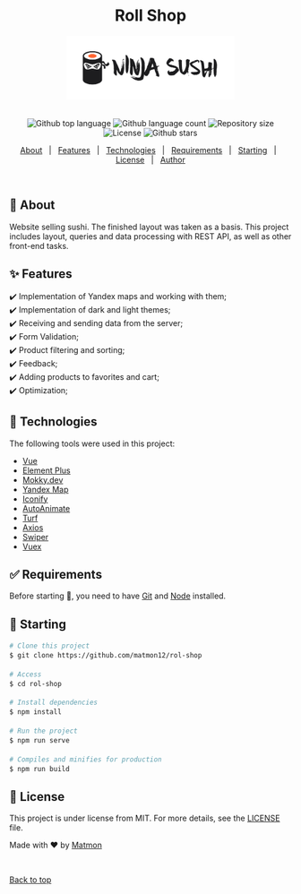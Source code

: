 <h1 align="center">Roll Shop</h1>
<div align="center" id="top">
<img src="./src/img/Untitled (6).svg" alt="logo" style="width: 300px;">
</div>
&#xa0;


<p align="center">
  <img alt="Github top language" src="https://img.shields.io/github/languages/top/matmon12/rol-shop?color=42d392">

  <img alt="Github language count" src="https://img.shields.io/github/languages/count/matmon12/rol-shop?color=d36449">

  <img alt="Repository size" src="https://img.shields.io/github/repo-size/matmon12/rol-shop?color=4cc71e">

  <img alt="License" src="https://img.shields.io/github/license/matmon12/rol-shop?color=56BEB8">

  <img alt="Github stars" src="https://img.shields.io/github/stars/matmon12/rol-shop?color=56BEB8" />
</p>


<p align="center">
  <a href="#dart-about">About</a> &#xa0; | &#xa0; 
  <a href="#sparkles-features">Features</a> &#xa0; | &#xa0;
  <a href="#rocket-technologies">Technologies</a> &#xa0; | &#xa0;
  <a href="#white_check_mark-requirements">Requirements</a> &#xa0; | &#xa0;
  <a href="#checkered_flag-starting">Starting</a> &#xa0; | &#xa0;
  <a href="#memo-license">License</a> &#xa0; | &#xa0;
  <a href="https://github.com/matmon12" target="_blank">Author</a>
</p>

<br>

## :dart: About

Website selling sushi. The finished layout was taken as a basis. This project includes layout, queries and data processing with REST API, as well as other front-end tasks.

## :sparkles: Features

:heavy_check_mark: Implementation of Yandex maps and working with them;\
:heavy_check_mark: Implementation of dark and light themes;\
:heavy_check_mark: Receiving and sending data from the server;\
:heavy_check_mark: Form Validation;\
:heavy_check_mark: Product filtering and sorting;\
:heavy_check_mark: Feedback;\
:heavy_check_mark: Adding products to favorites and cart;\
:heavy_check_mark: Optimization;

## :rocket: Technologies

The following tools were used in this project:

- [Vue](https://vuejs.org/)
- [Element Plus](https://element-plus.org/en-US/)
- [Mokky.dev](https://mokky.dev/)
- [Yandex Map](https://yandex.ru/maps-api/)
- [Iconify](https://iconify.design/)
- [AutoAnimate](https://auto-animate.formkit.com/)
- [Turf](https://turfjs.org/)
- [Axios](https://axios-http.com/)
- [Swiper](https://swiperjs.com/)
- [Vuex](https://vuex.vuejs.org/)

## :white_check_mark: Requirements

Before starting :checkered_flag:, you need to have [Git](https://git-scm.com) and [Node](https://nodejs.org/en/) installed.

## :checkered_flag: Starting

```bash
# Clone this project
$ git clone https://github.com/matmon12/rol-shop

# Access
$ cd rol-shop

# Install dependencies
$ npm install

# Run the project
$ npm run serve

# Compiles and minifies for production
$ npm run build
```

## :memo: License

This project is under license from MIT. For more details, see the [LICENSE](LICENSE) file.

Made with :heart: by <a href="https://github.com/matmon12" target="_blank">Matmon</a>

&#xa0;

<a href="#top">Back to top</a>
